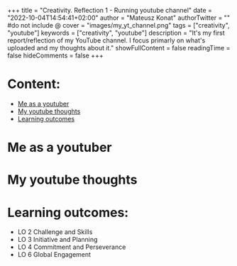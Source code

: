 +++
title = "Creativity. Reflection 1 - Running youtube channel"
date = "2022-10-04T14:54:41+02:00"
author = "Mateusz Konat"
authorTwitter = "" #do not include @
cover = "images/my_yt_channel.png"
tags = ["creativity", "youtube"]
keywords = ["creativity", "youtube"]
description = "It's my first report/reflection of my YouTube channel. I focus primarly on what's uploaded and my thoughts about it."
showFullContent = false
readingTime = false
hideComments = false
+++

# Content:
- [Me as a youtuber](#me-as-a-youtuber)
- [My youtube thoughts](#my-youtube-thoughts)
- [Learning outcomes](#learning-outcomes)

# Me as a youtuber

# My youtube thoughts

# Learning outcomes:
- LO 2 Challenge and Skills
- LO 3 Initiative and Planning
- LO 4 Commitment and Perseverance
- LO 6 Global Engagement
